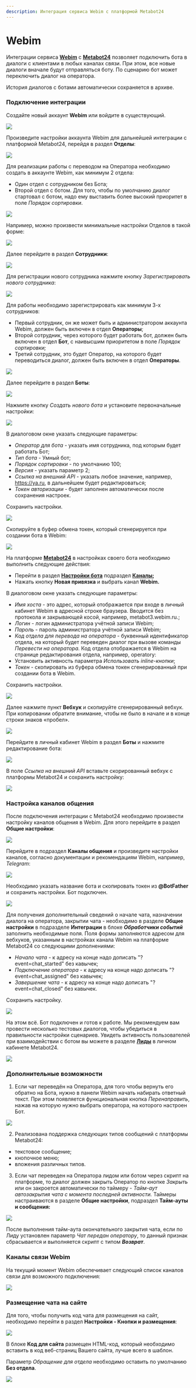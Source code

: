 ```yaml
---
description: Интеграция сервиса Webim с платформой Metabot24
---
```


# Webim

Интеграции сервиса [**Webim**](https://webim.ru/) с [**Metabot24**](https://app.metabot24.com) позволяет подключить бота в диалоги с клиентами в любых каналах связи. При этом, все новые диалоги вначале будут отправляться боту. По сценарию бот может переключить диалог на оператора.

История диалогов с ботами автоматически сохраняется в архиве.

### Подключение интеграции

Создайте новый аккаунт **Webim** или войдите в существующий.

![](../.gitbook/assets/izobrazhenie%20%28378%29.png)

Произведите настройки аккаунта Webim для дальнейшей интеграции с платформой Metabot24, перейдя в раздел **Отделы**:

![](../.gitbook/assets/izobrazhenie%20%28119%29.png)

Для реализации работы с переводом на Оператора необходимо создать в аккаунте Webim, как минимум 2 отдела: 

* Один отдел с сотрудником без Бота;
* Второй отдел с ботом. Для того, чтобы по умолчанию диалог стартовал с ботом, надо ему выставить более высокий приоритет в поле _Порядок сортировки_.

![](../.gitbook/assets/izobrazhenie%20%28376%29.png)

Например, можно произвести минимальные настройки Отделов в такой форме:

![](../.gitbook/assets/izobrazhenie%20%28267%29.png)

Далее перейдите в раздел **Сотрудники**:

![](../.gitbook/assets/izobrazhenie%20%28132%29.png)

Для регистрации нового сотрудника нажмите кнопку _Зарегистрировать нового сотрудника_:

![](../.gitbook/assets/izobrazhenie%20%28324%29.png)

Для работы необходимо зарегистрировать как минимум 3-х сотрудников:

* Первый сотрудник, он же может быть и администратором аккаунта Webim, должен быть включен в отдел **Операторы**;
* Второй сотрудник, через которого будет работать бот, должен быть включен в отдел **Бот**, с наивысшим приоритетом в поле _Порядок сортировки;_
* Третий сотрудник, это будет Оператор, на которого будет переводиться диалог, должен быть включен в отдел **Операторы**.

![](../.gitbook/assets/izobrazhenie%20%2851%29.png)

Далее перейдите в раздел **Боты**:

![](../.gitbook/assets/izobrazhenie%20%28131%29.png)

Нажмите кнопку _Создать нового бота_ и установите первоначальные настройки:

![](../.gitbook/assets/izobrazhenie%20%28285%29.png)

В диалоговом окне указать следующие параметры:

* _Оператор для бота_ - указать имя сотрудника, под которым будет работать Бот;
* _Тип бота_ - Умный бот;
* _Порядок сортировки_ - по умолчанию 100;
* _Версия_ - указать параметр 2;
* _Ссылка на внешний API_ - указать любое значение, например, https://ya.ru, в дальнейшем будет редактироваться;
* _Токен авторизации_ - будет заполнен автоматически после сохранения настроек.

Сохранить настройки.

![](../.gitbook/assets/izobrazhenie%20%2847%29.png)

Скопируйте в буфер обмена токен, который сгенерируется при создании бота в Webim:

![](../.gitbook/assets/izobrazhenie%20%2845%29.png)

На платформе [**Metabot24**](https://app.metabot24.com) в настройках своего бота необходимо выполнить следующие действия:

* Перейти в раздел [**Настройки бота**](https://app.metabot24.com/bot-channel#) подраздел [**Каналы**](https://metabot.gitbook.io/documentation/panel-upravleniya-botom/kanaly)**;**
* Нажать кнопку **Новая привязка** и выбрать канал **Webim.**

В диалоговом окне указать следующие параметры: 

* _Имя хоста_ - это адрес, который отображается при входе в личный кабинет Webim в адресной строке браузера. Вводится без протокола и закрывающей косой, например, metabot3.webim.ru.;
* _Логин_ - логин администратора учётной записи Webim;
* _Пароль_ - пароль администратора учётной записи Webim;
* _Код отдела для перевода на оператора_ - буквенный идентификатор отдела, на который будет переведен диалог при вызове команды _Перевести на оператора._ Код отдела отображается в Webim на странице редактирования отдела, например, operatory:
* Установить активность параметра _Использовать inline-кнопки_;
* _Токен_ - скопировать из буфера обмена токен сгенерированный при создании бота в Webim.

Сохранить настройки.

![](../.gitbook/assets/izobrazhenie%20%2867%29.png)

Далее нажмите пункт **Вебхук** и скопируйте сгенерированный вебхук. При копировании обратите внимание, чтобы не было в начале и в конце строки знаков «пробел».

![](../.gitbook/assets/izobrazhenie%20%2832%29.png)

Перейдите в личный кабинет Webim в раздел **Боты** и нажмите редактирование бота:

![](../.gitbook/assets/izobrazhenie%20%28236%29.png)

В поле _Ссылка на внешний API_ вставьте скорированный вебхук с платформы Metabot24 и сохранить настройку:

![](../.gitbook/assets/izobrazhenie%20%28242%29.png)

### Настройка каналов общения

После подключения интеграции с Metabot24 необходимо произвести настройку каналов общения в Webim. Для этого перейдите в раздел **Общие настройки**:

![](../.gitbook/assets/izobrazhenie%20%28384%29.png)

Перейдите в подраздел **Каналы общения** и произведите настройки каналов, согласно документации и рекомендациям Webim, например, _Telegram_:

![](../.gitbook/assets/izobrazhenie%20%28291%29.png)

Необходимо указать название бота и скопировать токен из **@BotFather** и сохранить настройки. Бот подключен.

![](../.gitbook/assets/izobrazhenie%20%28284%29.png)

Для получения дополнительный сведений о начале чата, назначении диалога на оператора, закрытии чата - необходимо в разделе **Общие настройки** в подразделе **Интеграции** в блоке _**Обработчики событий**_ заполнить необходимые поля. Поля формы заполняются адресом для вебхуков, указанным в настройках канала Webim на платформе Metabot24 со следующими дополнениями:

* _Начало чата_ - к адресу на конце надо дописать "?event=chat\_started" без кавычек; 
* _Подключение оператора_ - к адресу на конце надо дописать "?event=chat\_assigned" без кавычек;
* _Завершение чата_ - к адресу на конце надо дописать "?event=chat\_closed" без кавычек.

Сохранить настройку.

![](../.gitbook/assets/izobrazhenie%20%28332%29.png)

На этом всё. Бот подключен и готов к работе. Мы рекомендуем вам провести несколько тестовых диалогов, чтобы убедиться в правильности настройки сценариев. Увидеть активность пользователей при взаимодействии с ботом вы можете в разделе [**Лиды**](https://app.metabot24.com/lead) в личном кабинете Metabot24.

![](../.gitbook/assets/izobrazhenie%20%28143%29.png)

### Дополнительные возможности

1. Если чат переведён на Оператора, для того чтобы вернуть его обратно на Бота, нужно в панели Webim начать набирать ответный текст. При этом появляется функциональная кнопка _Перенаправить_, нажав на которую нужно выбрать оператора, на которого настроен Бот. 

![](../.gitbook/assets/izobrazhenie%20%2834%29.png)

2. Реализована поддержка следующих типов сообщений с платформы Metabot24:

* текстовое сообщение;
* кнопочное меню;
* вложения различных типов.

3. Если чат переведен на Оператора лидом или ботом через скрипт на платформе, то диалог должен закрыть Оператор по кнопке _Закрыть_ или он закроется автоматически по таймеру - _Тайм-аут автозакрытия чата с момента последней активности._ Таймеры настраиваются в разделе **Общие настройки**, подраздел **Тайм-ауты и сообщения:**

![](../.gitbook/assets/izobrazhenie%20%2883%29.png)

После выполнения тайм-аута окончательного закрытия чата, если по Лиду установлен параметр _Чат передан оператору_, то данный признак сбрасывается и выполняется скрипт с типом _**Возврат**_.

### Каналы связи Webim

На текущий момент Webim обеспечивает следующий список каналов связи для возможного подключения:

![](../.gitbook/assets/izobrazhenie%20%28302%29.png)

### Размещение чата на сайте

Для того, чтобы получить код чата для размещения на сайт, необходимо перейти в раздел **Настройки - Кнопки и размещения**:

![](../.gitbook/assets/izobrazhenie%20%28122%29.png)

В блоке **Код для сайта** размещен HTML-код, который необходимо вставить в код веб-страниц Вашего сайта, лучше всего в шаблон.

Параметр _Обращение для отдела_ необходимо оставить по умолчанию **Без отдела**.

![](../.gitbook/assets/izobrazhenie%20%28468%29.png)

